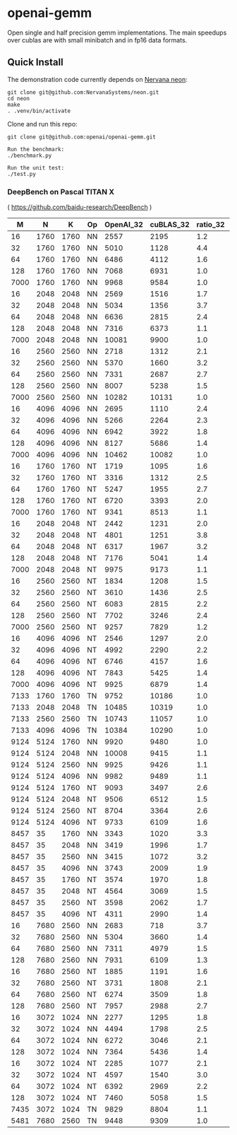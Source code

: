 # openai-gemm
Open single and half precision gemm implementations.  The main speedups over cublas are with small minibatch and in fp16 data formats.

## Quick Install

The demonstration code currently depends on [Nervana neon](https://github.com/NervanaSystems/neon):

    git clone git@github.com:NervanaSystems/neon.git
    cd neon
    make
    . .venv/bin/activate

Clone and run this repo:

    git clone git@github.com:openai/openai-gemm.git

    Run the benchmark:
    ./benchmark.py

    Run the unit test:
    ./test.py


### DeepBench on Pascal TITAN X
( https://github.com/baidu-research/DeepBench )


|     M|     N|     K| Op|OpenAI_32|cuBLAS_32|ratio_32|OpenAI_16|cuBLAS_16|ratio_16|
|------|------|------|---|---------|---------|--------|---------|---------|--------|
|    16|  1760|  1760| NN|     2557|     2195|     1.2|     3507|      346|    10.1|
|    32|  1760|  1760| NN|     5010|     1128|     4.4|     6814|      526|    13.0|
|    64|  1760|  1760| NN|     6486|     4112|     1.6|     8235|     2801|     2.9|
|   128|  1760|  1760| NN|     7068|     6931|     1.0|     9400|     5307|     1.8|
|  7000|  1760|  1760| NN|     9968|     9584|     1.0|    10515|     9807|     1.1|
|    16|  2048|  2048| NN|     2569|     1516|     1.7|     3619|      242|    15.0|
|    32|  2048|  2048| NN|     5034|     1356|     3.7|     6576|      606|    10.8|
|    64|  2048|  2048| NN|     6636|     2815|     2.4|     8285|     3241|     2.6|
|   128|  2048|  2048| NN|     7316|     6373|     1.1|     9066|     5334|     1.7|
|  7000|  2048|  2048| NN|    10081|     9900|     1.0|    11275|     9948|     1.1|
|    16|  2560|  2560| NN|     2718|     1312|     2.1|     4312|      251|    17.2|
|    32|  2560|  2560| NN|     5370|     1660|     3.2|     7525|      749|    10.0|
|    64|  2560|  2560| NN|     7331|     2687|     2.7|     8436|      951|     8.9|
|   128|  2560|  2560| NN|     8007|     5238|     1.5|     9277|     6123|     1.5|
|  7000|  2560|  2560| NN|    10282|    10131|     1.0|    11027|     9974|     1.1|
|    16|  4096|  4096| NN|     2695|     1110|     2.4|     4442|      266|    16.7|
|    32|  4096|  4096| NN|     5266|     2264|     2.3|     7723|      758|    10.2|
|    64|  4096|  4096| NN|     6942|     3922|     1.8|     8904|     1055|     8.4|
|   128|  4096|  4096| NN|     8127|     5686|     1.4|     9711|     5681|     1.7|
|  7000|  4096|  4096| NN|    10462|    10082|     1.0|    11152|     9991|     1.1|
|    16|  1760|  1760| NT|     1719|     1095|     1.6|     2692|      290|     9.3|
|    32|  1760|  1760| NT|     3316|     1312|     2.5|     5068|      447|    11.3|
|    64|  1760|  1760| NT|     5247|     1955|     2.7|     7621|     1797|     4.2|
|   128|  1760|  1760| NT|     6720|     3393|     2.0|     8886|     3342|     2.7|
|  7000|  1760|  1760| NT|     9341|     8513|     1.1|    10085|     9635|     1.0|
|    16|  2048|  2048| NT|     2442|     1231|     2.0|     3641|      299|    12.2|
|    32|  2048|  2048| NT|     4801|     1251|     3.8|     5849|      468|    12.5|
|    64|  2048|  2048| NT|     6317|     1967|     3.2|     7825|     3128|     2.5|
|   128|  2048|  2048| NT|     7176|     5041|     1.4|     8616|     4843|     1.8|
|  7000|  2048|  2048| NT|     9975|     9173|     1.1|    10741|     9560|     1.1|
|    16|  2560|  2560| NT|     1834|     1208|     1.5|     3154|      297|    10.6|
|    32|  2560|  2560| NT|     3610|     1436|     2.5|     5418|      584|     9.3|
|    64|  2560|  2560| NT|     6083|     2815|     2.2|     8331|     1042|     8.0|
|   128|  2560|  2560| NT|     7702|     3246|     2.4|     8857|     5259|     1.7|
|  7000|  2560|  2560| NT|     9257|     7829|     1.2|    10659|     9548|     1.1|
|    16|  4096|  4096| NT|     2546|     1297|     2.0|     4164|      309|    13.5|
|    32|  4096|  4096| NT|     4992|     2290|     2.2|     8156|      775|    10.5|
|    64|  4096|  4096| NT|     6746|     4157|     1.6|     8429|     1381|     6.1|
|   128|  4096|  4096| NT|     7843|     5425|     1.4|     9298|     5527|     1.7|
|  7000|  4096|  4096| NT|     9925|     6879|     1.4|    10630|     9784|     1.1|
|  7133|  1760|  1760| TN|     9752|    10186|     1.0|    10517|     8912|     1.2|
|  7133|  2048|  2048| TN|    10485|    10319|     1.0|    10674|     9608|     1.1|
|  7133|  2560|  2560| TN|    10743|    11057|     1.0|    11195|    10059|     1.1|
|  7133|  4096|  4096| TN|    10384|    10290|     1.0|    10980|    10558|     1.0|
|  9124|  5124|  1760| NN|     9920|     9480|     1.0|    10580|     9743|     1.1|
|  9124|  5124|  2048| NN|    10008|     9415|     1.1|    10602|     9796|     1.1|
|  9124|  5124|  2560| NN|     9925|     9426|     1.1|    10586|     9850|     1.1|
|  9124|  5124|  4096| NN|     9982|     9489|     1.1|    10580|     9472|     1.1|
|  9124|  5124|  1760| NT|     9093|     3497|     2.6|     9302|     8692|     1.1|
|  9124|  5124|  2048| NT|     9506|     6512|     1.5|     9506|     8883|     1.1|
|  9124|  5124|  2560| NT|     8704|     3364|     2.6|     9855|     7733|     1.3|
|  9124|  5124|  4096| NT|     9733|     6109|     1.6|    10278|     8760|     1.2|
|  8457|    35|  1760| NN|     3343|     1020|     3.3|     3841|      736|     5.2|
|  8457|    35|  2048| NN|     3419|     1996|     1.7|     4782|      803|     6.0|
|  8457|    35|  2560| NN|     3415|     1072|     3.2|     3868|      789|     4.9|
|  8457|    35|  4096| NN|     3743|     2009|     1.9|     4741|      804|     5.9|
|  8457|    35|  1760| NT|     3574|     1970|     1.8|     4176|     1243|     3.4|
|  8457|    35|  2048| NT|     4564|     3069|     1.5|     4818|     1255|     3.8|
|  8457|    35|  2560| NT|     3598|     2062|     1.7|     3597|     1135|     3.2|
|  8457|    35|  4096| NT|     4311|     2990|     1.4|     4927|     1303|     3.8|
|    16|  7680|  2560| NN|     2683|      718|     3.7|     4449|      289|    15.4|
|    32|  7680|  2560| NN|     5304|     3660|     1.4|     7837|      979|     8.0|
|    64|  7680|  2560| NN|     7311|     4979|     1.5|     9310|     1274|     7.3|
|   128|  7680|  2560| NN|     7931|     6109|     1.3|     9390|     6591|     1.4|
|    16|  7680|  2560| NT|     1885|     1191|     1.6|     3401|      290|    11.7|
|    32|  7680|  2560| NT|     3731|     1808|     2.1|     6373|     1004|     6.3|
|    64|  7680|  2560| NT|     6274|     3509|     1.8|     8809|     1655|     5.3|
|   128|  7680|  2560| NT|     7957|     2988|     2.7|     9246|     4695|     2.0|
|    16|  3072|  1024| NN|     2277|     1295|     1.8|     3373|      282|    12.0|
|    32|  3072|  1024| NN|     4494|     1798|     2.5|     6011|      807|     7.4|
|    64|  3072|  1024| NN|     6272|     3046|     2.1|     6790|      917|     7.4|
|   128|  3072|  1024| NN|     7364|     5436|     1.4|     7768|     5749|     1.4|
|    16|  3072|  1024| NT|     2285|     1077|     2.1|     3439|      244|    14.1|
|    32|  3072|  1024| NT|     4597|     1540|     3.0|     5645|      677|     8.3|
|    64|  3072|  1024| NT|     6392|     2969|     2.2|     7555|     1204|     6.3|
|   128|  3072|  1024| NT|     7460|     5058|     1.5|     8586|     5535|     1.6|
|  7435|  3072|  1024| TN|     9829|     8804|     1.1|    10123|     9365|     1.1|
|  5481|  7680|  2560| TN|     9448|     9309|     1.0|     9466|     9394|     1.0|

